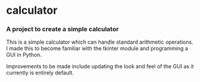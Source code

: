 # calculator

### A project to create a simple calculator
This is a simple calculator which can handle standard arithmetic operations. I made this to become familiar with the tkinter module and programming a GUI in Python.

Improvements to be made include updating the look and feel of the GUI as it currently is entirely default.
